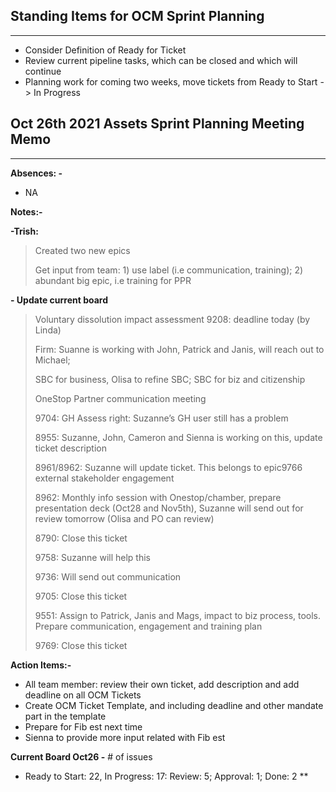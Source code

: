 ## **Standing Items for OCM Sprint Planning**
---
- Consider Definition of Ready for Ticket
- Review current pipeline tasks, which can be closed and which will continue  
- Planning work for coming two weeks, move tickets from Ready to Start -> In Progress
	
## **Oct 26th 2021 Assets Sprint Planning Meeting Memo**
---
**Absences: -** 
- NA

**Notes:-**

**-Trish:**
> Created two new epics
> 
> Get input from team: 1) use label (i.e communication, training); 2) abundant big epic, i.e training for PPR

**- Update current board**
> Voluntary dissolution impact assessment 9208: deadline today (by Linda)
> 
> Firm: Suanne is working with John, Patrick and Janis, will reach out to Michael;
> 
> SBC for business, Olisa to refine SBC; SBC for biz and citizenship
> 
>OneStop Partner communication meeting
>
>9704: GH Assess right: Suzanne’s GH user still has a problem
>
>8955: Suzanne, John, Cameron and Sienna is working on this, update ticket description 
>
>8961/8962: Suzanne will update ticket. This belongs to epic9766 external stakeholder engagement 
>
>8962: Monthly info session with Onestop/chamber, prepare presentation deck  (Oct28 and Nov5th), Suzanne will send out for review tomorrow (Olisa and PO can review)
>
>8790: Close this ticket
>
>9758: Suzanne will help this
>
>9736: Will send out communication 
>
>9705: Close this ticket
>
>9551: Assign to Patrick, Janis and Mags, impact to biz process, tools. Prepare communication, engagement and training plan 
>
>9769: Close this ticket

**Action Items:-**
- All team member: review their own ticket, add description and add deadline on all OCM Tickets
- Create OCM Ticket Template, and including deadline and other mandate part in the template
- Prepare for Fib est next time
- Sienna to provide more input related with Fib est

**Current Board Oct26 -** # of issues
- Ready to Start: 22, In Progress: 17: Review: 5; Approval: 1; Done: 2 **

